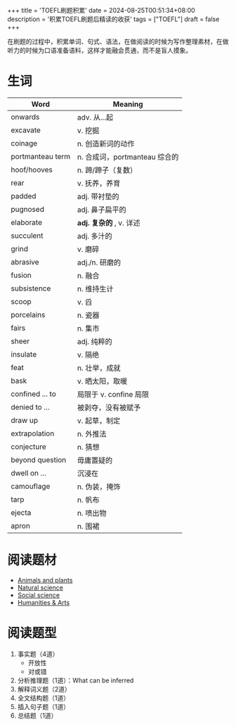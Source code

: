 +++
title = 'TOEFL刷题积累'
date = 2024-08-25T00:51:34+08:00
description = '积累TOEFL刷题后精读的收获'
tags = ["TOEFL"]
draft = false
+++

在刷题的过程中，积累单词、句式、语法，在做阅读的时候为写作整理素材，在做听力的时候为口语准备语料，这样才能融会贯通，而不是盲人摸象。

# 生词

| Word             | Meaning                 |
|------------------|-------------------------|
| onwards          | adv. 从...起             |
| excavate         | v. 挖掘                 |
| coinage          | n. 创造新词的动作       |
| portmanteau term | n. 合成词，portmanteau 综合的 |
| hoof/hooves      | n. 蹄/蹄子（复数）  |
| rear             | v. 抚养，养育      |
| padded           | adj. 带衬垫的      |
| pugnosed         | adj. 鼻子扁平的    |
| elaborate        | **adj. 复杂的** , v. 详述   |
| succulent        | adj. 多汁的             |
| grind            | v. 磨碎                 |
| abrasive         | adj./n. 研磨的          |
| fusion           | n. 融合                 |
| subsistence      | n. 维持生计              |
| scoop            | v. 舀               |
| porcelains       | n. 瓷器                 |
| fairs            | n. 集市                 |
| sheer            | adj. 纯粹的             |
| insulate         | v. 隔绝                 |
| feat            | n. 壮举，成就             |
| bask            | v. 晒太阳，取暖             |
| confined ... to | 局限于 v. confine 局限 |
| denied to ... | 被剥夺，没有被赋予 |
| draw up | v. 起草，制定 |
|  extrapolation | n. 外推法 |
| conjecture | n. 猜想 |
| beyond question | 毋庸置疑的 |
| dwell on ... | 沉浸在 |
| camouflage | n. 伪装，掩饰 |
| tarp | n. 帆布 |
| ejecta           | n. 喷出物                |
| apron            | n. 围裙           |

# 阅读题材

- [Animals and plants](/blog/chapters/animals_and_plants)
- [Natural science](/blog/chapters/natural_science)
- [Social science](/blog/chapters/social_science)
- [Humanities & Arts](/blog/chapters/humanities_and_arts)

# 阅读题型

1. 事实题（4道）
    - 开放性
    - 对或错
2. 分析推理题（1道）：What can be inferred
3. 解释词义题（2道）
4. 全文结构题（1道）
5. 插入句子题（1道）
6. 总结题（1道）
